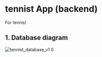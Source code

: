<!-- prettier-ignore -->
# tennist App (backend)

For tennis!

## 1. Database diagram

![tennist_database_v1 0](https://user-images.githubusercontent.com/19925297/86031847-68c47e00-ba71-11ea-9b40-7be80fea8615.png)
